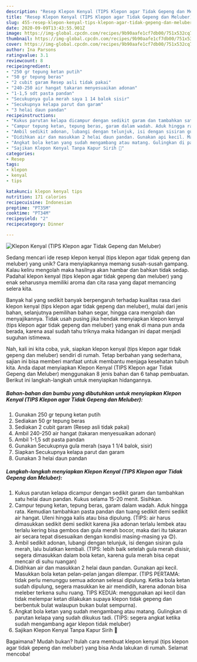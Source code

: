 ```yaml
---
description: "Resep Klepon Kenyal (TIPS Klepon agar Tidak Gepeng dan Meluber) yang Lezat"
title: "Resep Klepon Kenyal (TIPS Klepon agar Tidak Gepeng dan Meluber) yang Lezat"
slug: 455-resep-klepon-kenyal-tips-klepon-agar-tidak-gepeng-dan-meluber-yang-lezat
date: 2020-09-09T13:43:55.901Z
image: https://img-global.cpcdn.com/recipes/9b90aafe1cf7db00/751x532cq70/klepon-kenyal-tips-klepon-agar-tidak-gepeng-dan-meluber-foto-resep-utama.jpg
thumbnail: https://img-global.cpcdn.com/recipes/9b90aafe1cf7db00/751x532cq70/klepon-kenyal-tips-klepon-agar-tidak-gepeng-dan-meluber-foto-resep-utama.jpg
cover: https://img-global.cpcdn.com/recipes/9b90aafe1cf7db00/751x532cq70/klepon-kenyal-tips-klepon-agar-tidak-gepeng-dan-meluber-foto-resep-utama.jpg
author: Ina Parsons
ratingvalue: 3.1
reviewcount: 8
recipeingredient:
- "250 gr tepung ketan putih"
- "50 gr tepung beras"
- "2 cubit garam Resep asli tidak pakai"
- "240-250 air hangat takaran menyesuaikan adonan"
- "1-1,5 sdt pasta pandan"
- "Secukupnya gula merah saya 1 14 balok sisir"
- "Secukupnya kelapa parut dan garam"
- "3 helai daun pandan"
recipeinstructions:
- "Kukus parutan kelapa dicampur dengan sedikit garam dan tambahkan satu helai daun pandan. Kukus selama 15-20 menit. Sisihkan."
- "Campur tepung ketan, tepung beras, garam dalam wadah. Aduk hingga rata. Kemudian tambahkan pasta pandan dan tuang sedikit demi sedikit air hangat. Uleni hingga kalis atau bisa dipulung. (TIPS: air harus dimasukkan sedikit demi sedikit karena jika adonan terlalu lembek atau terlalu kering bisa gembos dan gula merah bocor, maka dari itu takaran air secara tepat disesuaikan dengan kondisi masing-masing ya 😊)."
- "Ambil sedikit adonan, lubangi dengan telunjuk, isi dengan sisiran gula merah, lalu bulatkan kembali. (TIPS: lebih baik setelah gula merah disisir, segera dimasukkan dalam bola ketan, karena gula merah bisa cepat mencair di suhu ruangan)"
- "Didihkan air dan masukkan 2 helai daun pandan. Gunakan api kecil. Masukkan bola ketan pelan-pelan jangan dilempar. (TIPS PERTAMA: tidak perlu menunggu semua adonan selesai dipulung. Ketika bola ketan sudah dipulung, segera masukkan ke air mendidih, karena adonan bisa meleber terkena suhu ruang. TIPS KEDUA: menggunakan api kecil dan tidak melempar ketan dilakukan supaya klepon tidak gepeng dan berbentuk bulat walaupun bukan bulat sempurna)."
- "Angkat bola ketan yang sudah mengambang atau matang. Gulingkan di parutan kelapa yang sudah dikukus tadi. (TIPS: segera angkat ketika sudah mengambang agar klepon tidak meluber)"
- "Sajikan Klepon Kenyal Tanpa Kapur Sirih 💚"
categories:
- Resep
tags:
- klepon
- kenyal
- tips

katakunci: klepon kenyal tips 
nutrition: 171 calories
recipecuisine: Indonesian
preptime: "PT35M"
cooktime: "PT34M"
recipeyield: "2"
recipecategory: Dinner

---
```



![Klepon Kenyal (TIPS Klepon agar Tidak Gepeng dan Meluber)](https://img-global.cpcdn.com/recipes/9b90aafe1cf7db00/751x532cq70/klepon-kenyal-tips-klepon-agar-tidak-gepeng-dan-meluber-foto-resep-utama.jpg)

Sedang mencari ide resep klepon kenyal (tips klepon agar tidak gepeng dan meluber) yang unik? Cara menyiapkannya memang susah-susah gampang. Kalau keliru mengolah maka hasilnya akan hambar dan bahkan tidak sedap. Padahal klepon kenyal (tips klepon agar tidak gepeng dan meluber) yang enak seharusnya memiliki aroma dan cita rasa yang dapat memancing selera kita.

Banyak hal yang sedikit banyak berpengaruh terhadap kualitas rasa dari klepon kenyal (tips klepon agar tidak gepeng dan meluber), mulai dari jenis bahan, selanjutnya pemilihan bahan segar, hingga cara mengolah dan menyajikannya. Tidak usah pusing jika hendak menyiapkan klepon kenyal (tips klepon agar tidak gepeng dan meluber) yang enak di mana pun anda berada, karena asal sudah tahu triknya maka hidangan ini dapat menjadi suguhan istimewa.




Nah, kali ini kita coba, yuk, siapkan klepon kenyal (tips klepon agar tidak gepeng dan meluber) sendiri di rumah. Tetap berbahan yang sederhana, sajian ini bisa memberi manfaat untuk membantu menjaga kesehatan tubuh kita. Anda dapat menyiapkan Klepon Kenyal (TIPS Klepon agar Tidak Gepeng dan Meluber) menggunakan 8 jenis bahan dan 6 tahap pembuatan. Berikut ini langkah-langkah untuk menyiapkan hidangannya.

<!--inarticleads1-->

##### Bahan-bahan dan bumbu yang dibutuhkan untuk menyiapkan Klepon Kenyal (TIPS Klepon agar Tidak Gepeng dan Meluber):

1. Gunakan 250 gr tepung ketan putih
1. Sediakan 50 gr tepung beras
1. Sediakan 2 cubit garam (Resep asli tidak pakai)
1. Ambil 240-250 air hangat (takaran menyesuaikan adonan)
1. Ambil 1-1,5 sdt pasta pandan
1. Gunakan Secukupnya gula merah (saya 1 1/4 balok, sisir)
1. Siapkan Secukupnya kelapa parut dan garam
1. Gunakan 3 helai daun pandan




<!--inarticleads2-->

##### Langkah-langkah menyiapkan Klepon Kenyal (TIPS Klepon agar Tidak Gepeng dan Meluber):

1. Kukus parutan kelapa dicampur dengan sedikit garam dan tambahkan satu helai daun pandan. Kukus selama 15-20 menit. Sisihkan.
1. Campur tepung ketan, tepung beras, garam dalam wadah. Aduk hingga rata. Kemudian tambahkan pasta pandan dan tuang sedikit demi sedikit air hangat. Uleni hingga kalis atau bisa dipulung. (TIPS: air harus dimasukkan sedikit demi sedikit karena jika adonan terlalu lembek atau terlalu kering bisa gembos dan gula merah bocor, maka dari itu takaran air secara tepat disesuaikan dengan kondisi masing-masing ya 😊).
1. Ambil sedikit adonan, lubangi dengan telunjuk, isi dengan sisiran gula merah, lalu bulatkan kembali. (TIPS: lebih baik setelah gula merah disisir, segera dimasukkan dalam bola ketan, karena gula merah bisa cepat mencair di suhu ruangan)
1. Didihkan air dan masukkan 2 helai daun pandan. Gunakan api kecil. Masukkan bola ketan pelan-pelan jangan dilempar. (TIPS PERTAMA: tidak perlu menunggu semua adonan selesai dipulung. Ketika bola ketan sudah dipulung, segera masukkan ke air mendidih, karena adonan bisa meleber terkena suhu ruang. TIPS KEDUA: menggunakan api kecil dan tidak melempar ketan dilakukan supaya klepon tidak gepeng dan berbentuk bulat walaupun bukan bulat sempurna).
1. Angkat bola ketan yang sudah mengambang atau matang. Gulingkan di parutan kelapa yang sudah dikukus tadi. (TIPS: segera angkat ketika sudah mengambang agar klepon tidak meluber)
1. Sajikan Klepon Kenyal Tanpa Kapur Sirih 💚




Bagaimana? Mudah bukan? Itulah cara membuat klepon kenyal (tips klepon agar tidak gepeng dan meluber) yang bisa Anda lakukan di rumah. Selamat mencoba!
